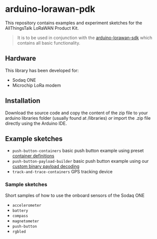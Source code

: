 # arduino-lorawan-pdk

This repository contains examples and experiment sketches for the AllThingsTalk LoRaWAN Product Kit.

> It is to be used in conjunction with the [arduino-lorawan-sdk](https://github.com/allthingstalk/arduino-lorawan-sdk) which contains all basic functionality.

## Hardware

This library has been developed for:

- Sodaq ONE
- Microchip LoRa modem

## Installation

Download the source code and copy the content of the zip file to your arduino libraries folder (usually found at /libraries) _or_ import the .zip file directly using the Arduino IDE.

## Example sketches

* `push-button-containers` basic push button example using preset [container definitions](http://docs.allthingstalk.com/developers/data/default-payload-conversion/)
* `push-button-payload-builder` basic push button example using our [custom binary payload decoding](http://docs.allthingstalk.com/developers/data/custom-payload-conversion/)
* `track-and-trace-containers` GPS tracking device

### Sample sketches

Short samples of how to use the onboard sensors of the Sodaq ONE

* `accelerometer`
* `battery`
* `compass`
* `magnetometer`
* `push-button`
* `rgbled`